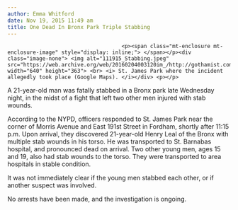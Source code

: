 ```yaml
---
author: Emma Whitford
date: Nov 19, 2015 11:49 am
title: One Dead In Bronx Park Triple Stabbing 
---
```


	
										<p><span class="mt-enclosure mt-enclosure-image" style="display: inline;"> </span></p><div class="image-none"> <img alt="111915_Stabbing.jpeg" src="https://web.archive.org/web/20160204003120im_/http://gothamist.com/attachments/nyc_ewhitford/111915_Stabbing.jpeg" width="640" height="363"> <br> <i> St. James Park where the incident allegedly took place (Google Maps). </i></div> <p></p>

<p>A 21-year-old man was fatally stabbed in a Bronx park late Wednesday night, in the midst of a fight that left two other men injured with stab wounds. </p>

<p>According to the NYPD, officers responded to St. James Park near the corner of Morris Avenue and East 191st Street in Fordham, shortly after 11:15 p.m. Upon arrival, they discovered 21-year-old Henry Leal of the Bronx with multiple stab wounds in his torso. He was transported to St. Barnabas hospital, and pronounced dead on arrival. Two other young men, ages 15 and 19, also had stab wounds to the torso. They were transported to area hospitals in stable condition. </p>

<p>It was not immediately clear if the young men stabbed each other, or if another suspect was involved. </p>

<p>No arrests have been made, and the investigation is ongoing. </p>					
										
									
				
